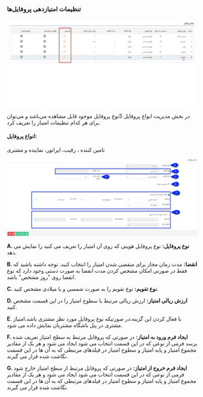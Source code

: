 ### تنظیمات امتیازدهی پروفایل‌ها


![](editprofile.png)

در بخش مدیریت انواع پروفایل 5نوع پروفایل موجود قابل مشاهده می‌باشد و می‌توان برای هر کدام تنظیمات امتیاز را تعریف کرد.

#### انواع پروفایل:


تامین کننده ، رقیب، اپراتور، نماینده و مشتری

![pro11](emtiaz1.png)

**A. نوع پروفایل:** نوع پروفایل هویتی که روی آن امتیاز را تعریف می کنید را نمایش می دهد.

**B. انقضا:** مدت زمان مجاز برای منقضی شدن امتیاز را انتخاب کنید. توجه داشته باشید که فقط در صورتی امکان مشخص کردن مدت انقضا به صورت دستی وجود دارد که نوع انقضا روی "روز مشخص" باشد.

**C. نوع تقویم:** نوع تقویم را به صورت شمسی و یا میلادی مشخص کنید.

**D. ارزش ریالی امتیاز:** ارزش ریالی مرتبط با سطوح امتیاز را در این قسمت مشخص کنید.

**E**. با فعال کردن این گزینه،در صورتیکه نوع پروفایل مورد نظر مشتری باشد،امتیاز مشتری در پنل باشگاه مشتریان نمایش داده می شود.

**F. ایجاد فرم ورود به امتیاز:** در صورتی که پروفایل مرتبط به سطح امتیاز تعریف شده برسد فرمی از نوعی که در این قسمت انتخاب می شود ایجاد می شود و هر یک از مقادیر مجموع امتیاز و پایه امتیاز و سطوح امتیاز در فیلدهای مرتبطی که به آن ها در این قسمت نگاشت شده قرار می گیرند.

 **G. ایجاد فرم خروج از امتیاز:** در صورتی که پروفایل مرتبط از سطح امتیاز خارج شود فرمی از نوعی که در این قسمت انتخاب می شود ایجاد می شود و هر یک از مقادیر مجموع امتیاز و پایه امتیاز و سطوح امتیاز در فیلدهای مرتبطی که به آن ها در این قسمت نگاشت شده قرار می گیرند.
 
 
